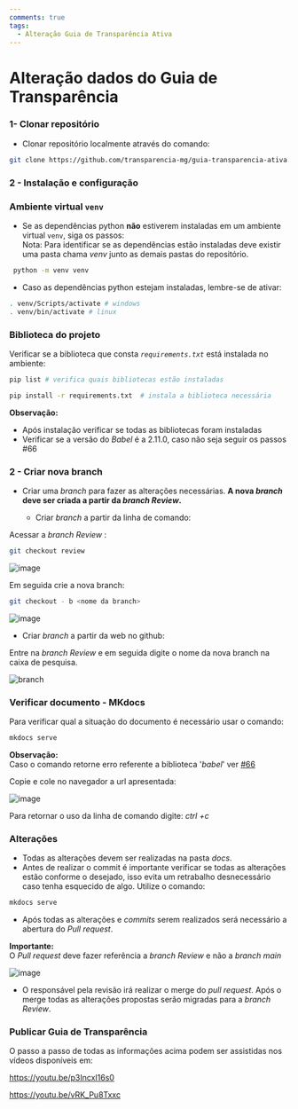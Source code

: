 ```yaml
---
comments: true
tags:
  - Alteração Guia de Transparência Ativa
---
```


# Alteração dados do Guia de Transparência

### 1- Clonar repositório

- Clonar repositório localmente através do comando:

```bash
git clone https://github.com/transparencia-mg/guia-transparencia-ativa.git
```


### 2 - Instalação e configuração

### Ambiente virtual `venv`

* Se as dependências python **não** estiverem instaladas em um ambiente virtual `venv`, siga os passos:<br>
Nota: Para identificar se as dependências estão instaladas deve existir uma pasta chama *venv* junto as demais pastas do repositório.

```bash
 python -m venv venv
```

* Caso as dependências python estejam instaladas, lembre-se de ativar:

```bash
. venv/Scripts/activate # windows
. venv/bin/activate # linux
```
### Biblioteca do projeto

Verificar se a biblioteca que consta *`requirements.txt`* está instalada no ambiente:

```bash
pip list # verifica quais bibliotecas estão instaladas
```
```bash
pip install -r requirements.txt  # instala a biblioteca necessária
```
**Observação:**<br>
- Após instalação verificar se todas as bibliotecas foram instaladas
- Verificar se a versão do *Babel* é a 2.11.0, caso não seja seguir os passos #66


### 2 - Criar nova branch

* Criar uma *branch* para fazer as alterações necessárias. **A nova *branch* deve ser criada a partir da *branch Review*.**

  - Criar *branch* a partir da linha de comando:

Acessar a *branch Review* : 
```bash
git checkout review
```
![image](https://user-images.githubusercontent.com/53793354/233437565-78cc3625-47cd-4af3-9d29-7ce427d4f2a2.png)

Em seguida crie a nova branch:

```bash
git checkout - b <nome da branch>
```

![image](https://user-images.githubusercontent.com/53793354/233439007-bb3b909c-6321-4afe-bbe6-529fbe9aed84.png)

- Criar *branch* a partir da web no github:

Entre na *branch Review* e em seguida digite o nome da nova branch na caixa de pesquisa.

![branch](https://user-images.githubusercontent.com/53793354/233434091-cffb7c56-5a1c-43f1-8537-82dc28c326e5.gif)

### Verificar documento - MKdocs

Para verificar qual a situação do documento é necessário usar o comando: 

```bash
mkdocs serve
```
**Observação:**<br> Caso o comando retorne erro referente a biblioteca '*babel*' ver [#66](https://github.com/transparencia-mg/handbook/issues/66)

Copie e cole no navegador a url apresentada:

![image](https://user-images.githubusercontent.com/53793354/233441870-0fcffa44-e22d-40f1-8336-77dcf7b6ce31.png)

Para retornar o uso da linha de comando digite: *ctrl +c*

### Alterações

* Todas as alterações devem ser realizadas na pasta *docs*. 
* Antes de realizar o commit é importante verificar se todas as alterações estão conforme o desejado, isso evita um retrabalho desnecessário caso tenha esquecido de algo. Utilize o comando:

```bash
mkdocs serve
```

* Após todas as alterações e *commits* serem realizados será necessário a abertura do *Pull request*.

**Importante:** <br>O *Pull request* deve fazer referência a *branch Review* e não a *branch main*

![image](https://user-images.githubusercontent.com/53793354/233443519-ae6c9717-7fbc-4e41-89f9-9dd6b7ffbf7b.png)

* O responsável pela revisão irá realizar o merge do *pull request*. Após o merge todas as alterações propostas serão migradas para a *branch Review*.

### Publicar Guia de Transparência


O passo a passo de todas as informações acima podem ser assistidas nos vídeos disponíveis em:

https://youtu.be/p3IncxI16s0

https://youtu.be/vRK_Pu8Txxc
